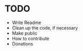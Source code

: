 # TODO

* Write Readme
* Clean up the code, if necessary
* Make public
* How to contribute
* Donations
